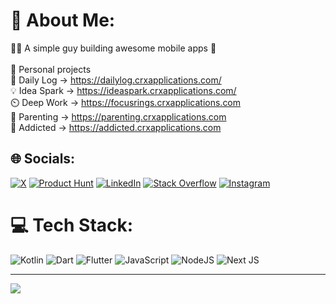 # 💫 About Me:
🧑‍💻 A simple guy building awesome mobile apps 📱<br><br>🔨 Personal projects<br>🌱 Daily Log -> https://dailylog.crxapplications.com/<br>💡 Idea Spark -> https://ideaspark.crxapplications.com/<br>⏲️ Deep Work -> https://focusrings.crxapplications.com<br>👶 Parenting -> https://parenting.crxapplications.com<br>👾 Addicted -> https://addicted.crxapplications.com


## 🌐 Socials:
[![X](https://img.shields.io/badge/X-black.svg?logo=X&logoColor=white)](https://x.com/RaresCruceat) [![Product Hunt](https://img.shields.io/badge/Product%20Hunt-DA552F?logo=producthunt&logoColor=fff)](https://www.producthunt.com/@rares) [![LinkedIn](https://img.shields.io/badge/LinkedIn-%230077B5.svg?logo=linkedin&logoColor=white)](https://linkedin.com/in/rares-cruceat-68104479/) [![Stack Overflow](https://img.shields.io/badge/-Stackoverflow-FE7A16?logo=stack-overflow&logoColor=white)](https://stackoverflow.com/users/5401158/rares-cruceat) [![Instagram](https://img.shields.io/badge/Instagram-%23E4405F.svg?logo=Instagram&logoColor=white)](https://instagram.com/rarescruceat/)

# 💻 Tech Stack:
![Kotlin](https://img.shields.io/badge/kotlin-%237F52FF.svg?style=for-the-badge&logo=kotlin&logoColor=white) ![Dart](https://img.shields.io/badge/dart-%230175C2.svg?style=for-the-badge&logo=dart&logoColor=white) ![Flutter](https://img.shields.io/badge/Flutter-%2302569B.svg?style=for-the-badge&logo=Flutter&logoColor=white) ![JavaScript](https://img.shields.io/badge/javascript-%23323330.svg?style=for-the-badge&logo=javascript&logoColor=%23F7DF1E) ![NodeJS](https://img.shields.io/badge/node.js-6DA55F?style=for-the-badge&logo=node.js&logoColor=white) ![Next JS](https://img.shields.io/badge/Next-black?style=for-the-badge&logo=next.js&logoColor=white)
<!--# 📊 GitHub Stats:
![](https://github-readme-streak-stats.herokuapp.com/?user=Rares23&theme=dark&hide_border=false)<br/>  -->

---
[![](https://visitcount.itsvg.in/api?id=Rares23&icon=0&color=0)](https://visitcount.itsvg.in)

<!-- Proudly created with GPRM ( https://gprm.itsvg.in ) -->
